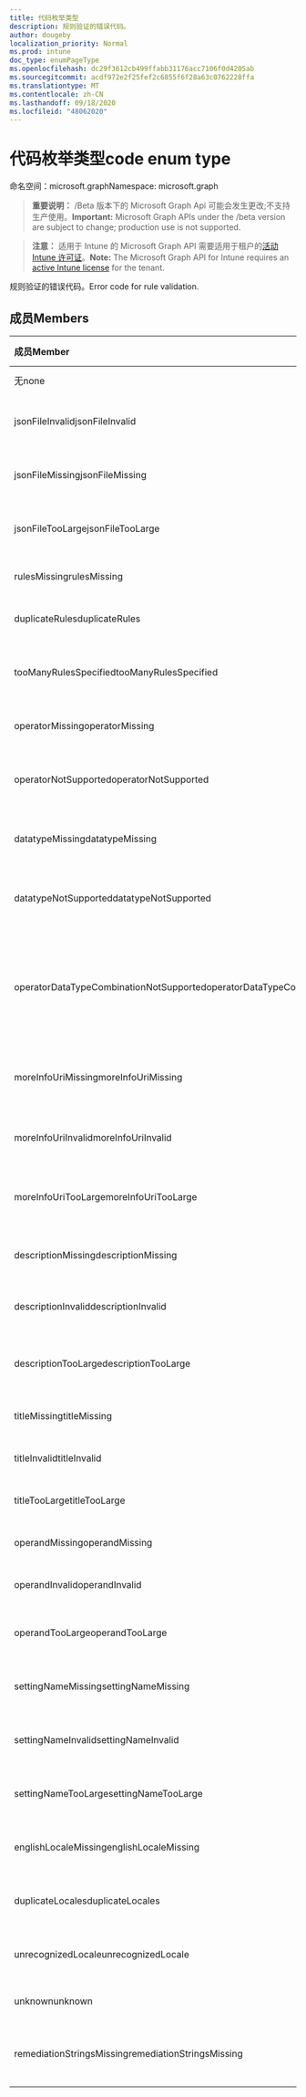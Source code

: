 ```yaml
---
title: 代码枚举类型
description: 规则验证的错误代码。
author: dougeby
localization_priority: Normal
ms.prod: intune
doc_type: enumPageType
ms.openlocfilehash: dc29f3612cb499ffabb31176acc7106f0d4205ab
ms.sourcegitcommit: acdf972e2f25fef2c6855f6f28a63c0762228ffa
ms.translationtype: MT
ms.contentlocale: zh-CN
ms.lasthandoff: 09/18/2020
ms.locfileid: "48062020"
---
```

# <a name="code-enum-type"></a><span data-ttu-id="1f5cb-103">代码枚举类型</span><span class="sxs-lookup"><span data-stu-id="1f5cb-103">code enum type</span></span>

<span data-ttu-id="1f5cb-104">命名空间：microsoft.graph</span><span class="sxs-lookup"><span data-stu-id="1f5cb-104">Namespace: microsoft.graph</span></span>

> <span data-ttu-id="1f5cb-105">**重要说明：** /Beta 版本下的 Microsoft Graph Api 可能会发生更改;不支持生产使用。</span><span class="sxs-lookup"><span data-stu-id="1f5cb-105">**Important:** Microsoft Graph APIs under the /beta version are subject to change; production use is not supported.</span></span>

> <span data-ttu-id="1f5cb-106">**注意：** 适用于 Intune 的 Microsoft Graph API 需要适用于租户的[活动 Intune 许可证](https://go.microsoft.com/fwlink/?linkid=839381)。</span><span class="sxs-lookup"><span data-stu-id="1f5cb-106">**Note:** The Microsoft Graph API for Intune requires an [active Intune license](https://go.microsoft.com/fwlink/?linkid=839381) for the tenant.</span></span>

<span data-ttu-id="1f5cb-107">规则验证的错误代码。</span><span class="sxs-lookup"><span data-stu-id="1f5cb-107">Error code for rule validation.</span></span>

## <a name="members"></a><span data-ttu-id="1f5cb-108">成员</span><span class="sxs-lookup"><span data-stu-id="1f5cb-108">Members</span></span>
|<span data-ttu-id="1f5cb-109">成员</span><span class="sxs-lookup"><span data-stu-id="1f5cb-109">Member</span></span>|<span data-ttu-id="1f5cb-110">值</span><span class="sxs-lookup"><span data-stu-id="1f5cb-110">Value</span></span>|<span data-ttu-id="1f5cb-111">说明</span><span class="sxs-lookup"><span data-stu-id="1f5cb-111">Description</span></span>|
|:---|:---|:---|
|<span data-ttu-id="1f5cb-112">无</span><span class="sxs-lookup"><span data-stu-id="1f5cb-112">none</span></span>|<span data-ttu-id="1f5cb-113">0</span><span class="sxs-lookup"><span data-stu-id="1f5cb-113">0</span></span>|<span data-ttu-id="1f5cb-114">无错误。</span><span class="sxs-lookup"><span data-stu-id="1f5cb-114">None error.</span></span>|
|<span data-ttu-id="1f5cb-115">jsonFileInvalid</span><span class="sxs-lookup"><span data-stu-id="1f5cb-115">jsonFileInvalid</span></span>|<span data-ttu-id="1f5cb-116">1 </span><span class="sxs-lookup"><span data-stu-id="1f5cb-116">1</span></span>|<span data-ttu-id="1f5cb-117">Json 文件无效错误。</span><span class="sxs-lookup"><span data-stu-id="1f5cb-117">Json file invalid error.</span></span>|
|<span data-ttu-id="1f5cb-118">jsonFileMissing</span><span class="sxs-lookup"><span data-stu-id="1f5cb-118">jsonFileMissing</span></span>|<span data-ttu-id="1f5cb-119">2 </span><span class="sxs-lookup"><span data-stu-id="1f5cb-119">2</span></span>|<span data-ttu-id="1f5cb-120">Json 文件缺少错误。</span><span class="sxs-lookup"><span data-stu-id="1f5cb-120">Json file missing error.</span></span>|
|<span data-ttu-id="1f5cb-121">jsonFileTooLarge</span><span class="sxs-lookup"><span data-stu-id="1f5cb-121">jsonFileTooLarge</span></span>|<span data-ttu-id="1f5cb-122">第三章</span><span class="sxs-lookup"><span data-stu-id="1f5cb-122">3</span></span>|<span data-ttu-id="1f5cb-123">Json 文件过大错误。</span><span class="sxs-lookup"><span data-stu-id="1f5cb-123">Json file too large error.</span></span>|
|<span data-ttu-id="1f5cb-124">rulesMissing</span><span class="sxs-lookup"><span data-stu-id="1f5cb-124">rulesMissing</span></span>|<span data-ttu-id="1f5cb-125">4 </span><span class="sxs-lookup"><span data-stu-id="1f5cb-125">4</span></span>|<span data-ttu-id="1f5cb-126">缺少错误的规则。</span><span class="sxs-lookup"><span data-stu-id="1f5cb-126">Rules missing error.</span></span>|
|<span data-ttu-id="1f5cb-127">duplicateRules</span><span class="sxs-lookup"><span data-stu-id="1f5cb-127">duplicateRules</span></span>|<span data-ttu-id="1f5cb-128">5 </span><span class="sxs-lookup"><span data-stu-id="1f5cb-128">5</span></span>|<span data-ttu-id="1f5cb-129">重复规则错误。</span><span class="sxs-lookup"><span data-stu-id="1f5cb-129">Duplicate rules error.</span></span>|
|<span data-ttu-id="1f5cb-130">tooManyRulesSpecified</span><span class="sxs-lookup"><span data-stu-id="1f5cb-130">tooManyRulesSpecified</span></span>|<span data-ttu-id="1f5cb-131">6 </span><span class="sxs-lookup"><span data-stu-id="1f5cb-131">6</span></span>|<span data-ttu-id="1f5cb-132">指定的规则过多错误。</span><span class="sxs-lookup"><span data-stu-id="1f5cb-132">Too many rules specified error.</span></span>|
|<span data-ttu-id="1f5cb-133">operatorMissing</span><span class="sxs-lookup"><span data-stu-id="1f5cb-133">operatorMissing</span></span>|<span data-ttu-id="1f5cb-134">7 </span><span class="sxs-lookup"><span data-stu-id="1f5cb-134">7</span></span>|<span data-ttu-id="1f5cb-135">运算符缺少错误。</span><span class="sxs-lookup"><span data-stu-id="1f5cb-135">Operator missing error.</span></span>|
|<span data-ttu-id="1f5cb-136">operatorNotSupported</span><span class="sxs-lookup"><span data-stu-id="1f5cb-136">operatorNotSupported</span></span>|<span data-ttu-id="1f5cb-137">8 </span><span class="sxs-lookup"><span data-stu-id="1f5cb-137">8</span></span>|<span data-ttu-id="1f5cb-138">运算符不受支持错误。</span><span class="sxs-lookup"><span data-stu-id="1f5cb-138">Operator not supported error.</span></span>|
|<span data-ttu-id="1f5cb-139">datatypeMissing</span><span class="sxs-lookup"><span data-stu-id="1f5cb-139">datatypeMissing</span></span>|<span data-ttu-id="1f5cb-140">9 </span><span class="sxs-lookup"><span data-stu-id="1f5cb-140">9</span></span>|<span data-ttu-id="1f5cb-141">数据类型缺少错误。</span><span class="sxs-lookup"><span data-stu-id="1f5cb-141">Data type missing error.</span></span>|
|<span data-ttu-id="1f5cb-142">datatypeNotSupported</span><span class="sxs-lookup"><span data-stu-id="1f5cb-142">datatypeNotSupported</span></span>|<span data-ttu-id="1f5cb-143">10 </span><span class="sxs-lookup"><span data-stu-id="1f5cb-143">10</span></span>|<span data-ttu-id="1f5cb-144">数据类型不受支持错误。</span><span class="sxs-lookup"><span data-stu-id="1f5cb-144">Data type not supported error.</span></span>|
|<span data-ttu-id="1f5cb-145">operatorDataTypeCombinationNotSupported</span><span class="sxs-lookup"><span data-stu-id="1f5cb-145">operatorDataTypeCombinationNotSupported</span></span>|<span data-ttu-id="1f5cb-146">11 </span><span class="sxs-lookup"><span data-stu-id="1f5cb-146">11</span></span>|<span data-ttu-id="1f5cb-147">运算符数据类型组合不受支持错误。</span><span class="sxs-lookup"><span data-stu-id="1f5cb-147">Operator data type combination not supported error.</span></span>|
|<span data-ttu-id="1f5cb-148">moreInfoUriMissing</span><span class="sxs-lookup"><span data-stu-id="1f5cb-148">moreInfoUriMissing</span></span>|<span data-ttu-id="1f5cb-149">12 </span><span class="sxs-lookup"><span data-stu-id="1f5cb-149">12</span></span>|<span data-ttu-id="1f5cb-150">详细信息 urlmissing 错误。</span><span class="sxs-lookup"><span data-stu-id="1f5cb-150">More info urlmissing error.</span></span>|
|<span data-ttu-id="1f5cb-151">moreInfoUriInvalid</span><span class="sxs-lookup"><span data-stu-id="1f5cb-151">moreInfoUriInvalid</span></span>|<span data-ttu-id="1f5cb-152">13 </span><span class="sxs-lookup"><span data-stu-id="1f5cb-152">13</span></span>|<span data-ttu-id="1f5cb-153">详细信息 url 无效错误。</span><span class="sxs-lookup"><span data-stu-id="1f5cb-153">More info url invalid error.</span></span>|
|<span data-ttu-id="1f5cb-154">moreInfoUriTooLarge</span><span class="sxs-lookup"><span data-stu-id="1f5cb-154">moreInfoUriTooLarge</span></span>|<span data-ttu-id="1f5cb-155">14 </span><span class="sxs-lookup"><span data-stu-id="1f5cb-155">14</span></span>|<span data-ttu-id="1f5cb-156">详细信息您的 ltoo 大错误。</span><span class="sxs-lookup"><span data-stu-id="1f5cb-156">More info ur ltoo large error.</span></span>|
|<span data-ttu-id="1f5cb-157">descriptionMissing</span><span class="sxs-lookup"><span data-stu-id="1f5cb-157">descriptionMissing</span></span>|<span data-ttu-id="1f5cb-158">15 </span><span class="sxs-lookup"><span data-stu-id="1f5cb-158">15</span></span>|<span data-ttu-id="1f5cb-159">Description 缺少错误。</span><span class="sxs-lookup"><span data-stu-id="1f5cb-159">Description missing error.</span></span>|
|<span data-ttu-id="1f5cb-160">descriptionInvalid</span><span class="sxs-lookup"><span data-stu-id="1f5cb-160">descriptionInvalid</span></span>|<span data-ttu-id="1f5cb-161">16 </span><span class="sxs-lookup"><span data-stu-id="1f5cb-161">16</span></span>|<span data-ttu-id="1f5cb-162">Description 无效错误。</span><span class="sxs-lookup"><span data-stu-id="1f5cb-162">Description invalid error.</span></span>|
|<span data-ttu-id="1f5cb-163">descriptionTooLarge</span><span class="sxs-lookup"><span data-stu-id="1f5cb-163">descriptionTooLarge</span></span>|<span data-ttu-id="1f5cb-164">17 </span><span class="sxs-lookup"><span data-stu-id="1f5cb-164">17</span></span>|<span data-ttu-id="1f5cb-165">Description 过大错误。</span><span class="sxs-lookup"><span data-stu-id="1f5cb-165">Description too large error.</span></span>|
|<span data-ttu-id="1f5cb-166">titleMissing</span><span class="sxs-lookup"><span data-stu-id="1f5cb-166">titleMissing</span></span>|<span data-ttu-id="1f5cb-167">18 </span><span class="sxs-lookup"><span data-stu-id="1f5cb-167">18</span></span>|<span data-ttu-id="1f5cb-168">缺少标题错误。</span><span class="sxs-lookup"><span data-stu-id="1f5cb-168">Title missing error.</span></span>|
|<span data-ttu-id="1f5cb-169">titleInvalid</span><span class="sxs-lookup"><span data-stu-id="1f5cb-169">titleInvalid</span></span>|<span data-ttu-id="1f5cb-170">合</span><span class="sxs-lookup"><span data-stu-id="1f5cb-170">19</span></span>|<span data-ttu-id="1f5cb-171">标题无效错误。</span><span class="sxs-lookup"><span data-stu-id="1f5cb-171">Title invalid error.</span></span>|
|<span data-ttu-id="1f5cb-172">titleTooLarge</span><span class="sxs-lookup"><span data-stu-id="1f5cb-172">titleTooLarge</span></span>|<span data-ttu-id="1f5cb-173">20</span><span class="sxs-lookup"><span data-stu-id="1f5cb-173">20</span></span>|<span data-ttu-id="1f5cb-174">"标题太大" 错误。</span><span class="sxs-lookup"><span data-stu-id="1f5cb-174">Title too large error.</span></span>|
|<span data-ttu-id="1f5cb-175">operandMissing</span><span class="sxs-lookup"><span data-stu-id="1f5cb-175">operandMissing</span></span>|<span data-ttu-id="1f5cb-176"> 21</span><span class="sxs-lookup"><span data-stu-id="1f5cb-176">21</span></span>|<span data-ttu-id="1f5cb-177">操作数缺少错误。</span><span class="sxs-lookup"><span data-stu-id="1f5cb-177">Operand missing error.</span></span>|
|<span data-ttu-id="1f5cb-178">operandInvalid</span><span class="sxs-lookup"><span data-stu-id="1f5cb-178">operandInvalid</span></span>|<span data-ttu-id="1f5cb-179">22</span><span class="sxs-lookup"><span data-stu-id="1f5cb-179">22</span></span>|<span data-ttu-id="1f5cb-180">操作数无效错误。</span><span class="sxs-lookup"><span data-stu-id="1f5cb-180">Operand invalid error.</span></span>|
|<span data-ttu-id="1f5cb-181">operandTooLarge</span><span class="sxs-lookup"><span data-stu-id="1f5cb-181">operandTooLarge</span></span>|<span data-ttu-id="1f5cb-182">上午</span><span class="sxs-lookup"><span data-stu-id="1f5cb-182">23</span></span>|<span data-ttu-id="1f5cb-183">操作数过大错误。</span><span class="sxs-lookup"><span data-stu-id="1f5cb-183">Operand too large error.</span></span>|
|<span data-ttu-id="1f5cb-184">settingNameMissing</span><span class="sxs-lookup"><span data-stu-id="1f5cb-184">settingNameMissing</span></span>|<span data-ttu-id="1f5cb-185">24</span><span class="sxs-lookup"><span data-stu-id="1f5cb-185">24</span></span>|<span data-ttu-id="1f5cb-186">设置名称缺少错误。</span><span class="sxs-lookup"><span data-stu-id="1f5cb-186">Setting name missing error.</span></span>|
|<span data-ttu-id="1f5cb-187">settingNameInvalid</span><span class="sxs-lookup"><span data-stu-id="1f5cb-187">settingNameInvalid</span></span>|<span data-ttu-id="1f5cb-188">word</span><span class="sxs-lookup"><span data-stu-id="1f5cb-188">25</span></span>|<span data-ttu-id="1f5cb-189">设置名称无效错误。</span><span class="sxs-lookup"><span data-stu-id="1f5cb-189">Setting name invalid error.</span></span>|
|<span data-ttu-id="1f5cb-190">settingNameTooLarge</span><span class="sxs-lookup"><span data-stu-id="1f5cb-190">settingNameTooLarge</span></span>|<span data-ttu-id="1f5cb-191">26</span><span class="sxs-lookup"><span data-stu-id="1f5cb-191">26</span></span>|<span data-ttu-id="1f5cb-192">设置名称太大错误。</span><span class="sxs-lookup"><span data-stu-id="1f5cb-192">Setting name too large error.</span></span>|
|<span data-ttu-id="1f5cb-193">englishLocaleMissing</span><span class="sxs-lookup"><span data-stu-id="1f5cb-193">englishLocaleMissing</span></span>|<span data-ttu-id="1f5cb-194">27</span><span class="sxs-lookup"><span data-stu-id="1f5cb-194">27</span></span>|<span data-ttu-id="1f5cb-195">英语区域设置缺少错误。</span><span class="sxs-lookup"><span data-stu-id="1f5cb-195">English locale missing error.</span></span>|
|<span data-ttu-id="1f5cb-196">duplicateLocales</span><span class="sxs-lookup"><span data-stu-id="1f5cb-196">duplicateLocales</span></span>|<span data-ttu-id="1f5cb-197">28</span><span class="sxs-lookup"><span data-stu-id="1f5cb-197">28</span></span>|<span data-ttu-id="1f5cb-198">重复区域设置错误。</span><span class="sxs-lookup"><span data-stu-id="1f5cb-198">Duplicate locales error.</span></span>|
|<span data-ttu-id="1f5cb-199">unrecognizedLocale</span><span class="sxs-lookup"><span data-stu-id="1f5cb-199">unrecognizedLocale</span></span>|<span data-ttu-id="1f5cb-200">29</span><span class="sxs-lookup"><span data-stu-id="1f5cb-200">29</span></span>|<span data-ttu-id="1f5cb-201">无法识别的区域设置错误。</span><span class="sxs-lookup"><span data-stu-id="1f5cb-201">Unrecognized locale error.</span></span>|
|<span data-ttu-id="1f5cb-202">unknown</span><span class="sxs-lookup"><span data-stu-id="1f5cb-202">unknown</span></span>|<span data-ttu-id="1f5cb-203">30</span><span class="sxs-lookup"><span data-stu-id="1f5cb-203">30</span></span>|<span data-ttu-id="1f5cb-204">未知错误。</span><span class="sxs-lookup"><span data-stu-id="1f5cb-204">Unknown error.</span></span>|
|<span data-ttu-id="1f5cb-205">remediationStringsMissing</span><span class="sxs-lookup"><span data-stu-id="1f5cb-205">remediationStringsMissing</span></span>|<span data-ttu-id="1f5cb-206">31</span><span class="sxs-lookup"><span data-stu-id="1f5cb-206">31</span></span>|<span data-ttu-id="1f5cb-207">修正字符串缺少错误。</span><span class="sxs-lookup"><span data-stu-id="1f5cb-207">Remediation strings missing error.</span></span>|






